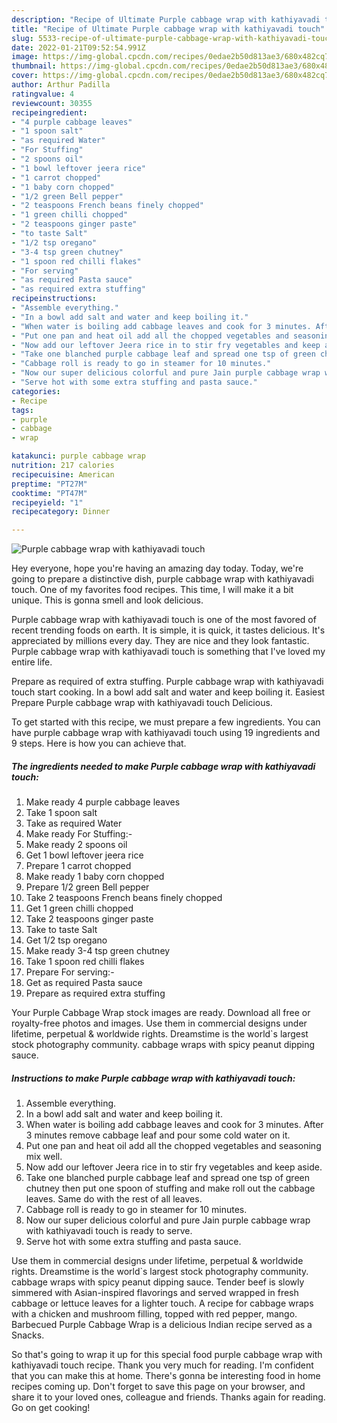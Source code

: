 ```yaml
---
description: "Recipe of Ultimate Purple cabbage wrap with kathiyavadi touch"
title: "Recipe of Ultimate Purple cabbage wrap with kathiyavadi touch"
slug: 5533-recipe-of-ultimate-purple-cabbage-wrap-with-kathiyavadi-touch
date: 2022-01-21T09:52:54.991Z
image: https://img-global.cpcdn.com/recipes/0edae2b50d813ae3/680x482cq70/purple-cabbage-wrap-with-kathiyavadi-touch-recipe-main-photo.jpg
thumbnail: https://img-global.cpcdn.com/recipes/0edae2b50d813ae3/680x482cq70/purple-cabbage-wrap-with-kathiyavadi-touch-recipe-main-photo.jpg
cover: https://img-global.cpcdn.com/recipes/0edae2b50d813ae3/680x482cq70/purple-cabbage-wrap-with-kathiyavadi-touch-recipe-main-photo.jpg
author: Arthur Padilla
ratingvalue: 4
reviewcount: 30355
recipeingredient:
- "4 purple cabbage leaves"
- "1 spoon salt"
- "as required Water"
- "For Stuffing"
- "2 spoons oil"
- "1 bowl leftover jeera rice"
- "1 carrot chopped"
- "1 baby corn chopped"
- "1/2 green Bell pepper"
- "2 teaspoons French beans finely chopped"
- "1 green chilli chopped"
- "2 teaspoons ginger paste"
- "to taste Salt"
- "1/2 tsp oregano"
- "3-4 tsp green chutney"
- "1 spoon red chilli flakes"
- "For serving"
- "as required Pasta sauce"
- "as required extra stuffing"
recipeinstructions:
- "Assemble everything."
- "In a bowl add salt and water and keep boiling it."
- "When water is boiling add cabbage leaves and cook for 3 minutes. After 3 minutes remove cabbage leaf and pour some cold water on it."
- "Put one pan and heat oil add all the chopped vegetables and seasoning mix well."
- "Now add our leftover Jeera rice in to stir fry vegetables and keep aside."
- "Take one blanched purple cabbage leaf and spread one tsp of green chutney then put one spoon of stuffing and make roll out the cabbage leaves. Same do with the rest of all leaves."
- "Cabbage roll is ready to go in steamer for 10 minutes."
- "Now our super delicious colorful and pure Jain purple cabbage wrap with kathiyavadi touch is ready to serve."
- "Serve hot with some extra stuffing and pasta sauce."
categories:
- Recipe
tags:
- purple
- cabbage
- wrap

katakunci: purple cabbage wrap 
nutrition: 217 calories
recipecuisine: American
preptime: "PT27M"
cooktime: "PT47M"
recipeyield: "1"
recipecategory: Dinner

---
```



![Purple cabbage wrap with kathiyavadi touch](https://img-global.cpcdn.com/recipes/0edae2b50d813ae3/680x482cq70/purple-cabbage-wrap-with-kathiyavadi-touch-recipe-main-photo.jpg)

Hey everyone, hope you're having an amazing day today. Today, we're going to prepare a distinctive dish, purple cabbage wrap with kathiyavadi touch. One of my favorites food recipes. This time, I will make it a bit unique. This is gonna smell and look delicious.

Purple cabbage wrap with kathiyavadi touch is one of the most favored of recent trending foods on earth. It is simple, it is quick, it tastes delicious. It's appreciated by millions every day. They are nice and they look fantastic. Purple cabbage wrap with kathiyavadi touch is something that I've loved my entire life.

Prepare as required of extra stuffing. Purple cabbage wrap with kathiyavadi touch start cooking. In a bowl add salt and water and keep boiling it. Easiest Prepare Purple cabbage wrap with kathiyavadi touch Delicious.


To get started with this recipe, we must prepare a few ingredients. You can have purple cabbage wrap with kathiyavadi touch using 19 ingredients and 9 steps. Here is how you can achieve that.

<!--inarticleads1-->

##### The ingredients needed to make Purple cabbage wrap with kathiyavadi touch:

1. Make ready 4 purple cabbage leaves
1. Take 1 spoon salt
1. Take as required Water
1. Make ready For Stuffing:-
1. Make ready 2 spoons oil
1. Get 1 bowl leftover jeera rice
1. Prepare 1 carrot chopped
1. Make ready 1 baby corn chopped
1. Prepare 1/2 green Bell pepper
1. Take 2 teaspoons French beans finely chopped
1. Get 1 green chilli chopped
1. Take 2 teaspoons ginger paste
1. Take to taste Salt
1. Get 1/2 tsp oregano
1. Make ready 3-4 tsp green chutney
1. Take 1 spoon red chilli flakes
1. Prepare For serving:-
1. Get as required Pasta sauce
1. Prepare as required extra stuffing


Your Purple Cabbage Wrap stock images are ready. Download all free or royalty-free photos and images. Use them in commercial designs under lifetime, perpetual &amp; worldwide rights. Dreamstime is the world`s largest stock photography community. cabbage wraps with spicy peanut dipping sauce. 

<!--inarticleads2-->

##### Instructions to make Purple cabbage wrap with kathiyavadi touch:

1. Assemble everything.
1. In a bowl add salt and water and keep boiling it.
1. When water is boiling add cabbage leaves and cook for 3 minutes. After 3 minutes remove cabbage leaf and pour some cold water on it.
1. Put one pan and heat oil add all the chopped vegetables and seasoning mix well.
1. Now add our leftover Jeera rice in to stir fry vegetables and keep aside.
1. Take one blanched purple cabbage leaf and spread one tsp of green chutney then put one spoon of stuffing and make roll out the cabbage leaves. Same do with the rest of all leaves.
1. Cabbage roll is ready to go in steamer for 10 minutes.
1. Now our super delicious colorful and pure Jain purple cabbage wrap with kathiyavadi touch is ready to serve.
1. Serve hot with some extra stuffing and pasta sauce.


Use them in commercial designs under lifetime, perpetual &amp; worldwide rights. Dreamstime is the world`s largest stock photography community. cabbage wraps with spicy peanut dipping sauce. Tender beef is slowly simmered with Asian-inspired flavorings and served wrapped in fresh cabbage or lettuce leaves for a lighter touch. A recipe for cabbage wraps with a chicken and mushroom filling, topped with red pepper, mango. Barbecued Purple Cabbage Wrap is a delicious Indian recipe served as a Snacks. 

So that's going to wrap it up for this special food purple cabbage wrap with kathiyavadi touch recipe. Thank you very much for reading. I'm confident that you can make this at home. There's gonna be interesting food in home recipes coming up. Don't forget to save this page on your browser, and share it to your loved ones, colleague and friends. Thanks again for reading. Go on get cooking!
